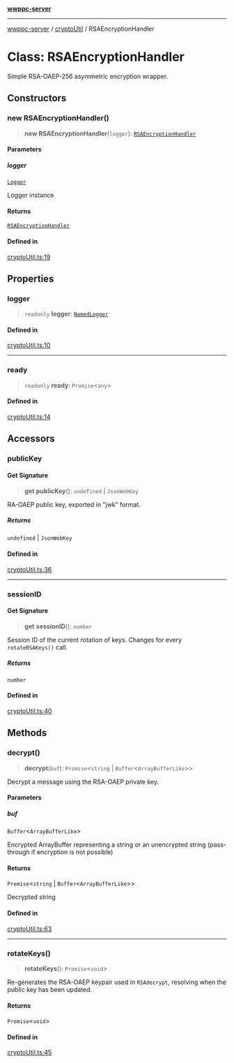 [**wwppc-server**](../../README.md)

***

[wwppc-server](../../modules.md) / [cryptoUtil](../README.md) / RSAEncryptionHandler

# Class: RSAEncryptionHandler

Simple RSA-OAEP-256 asymmetric encryption wrapper.

## Constructors

### new RSAEncryptionHandler()

> **new RSAEncryptionHandler**(`logger`): [`RSAEncryptionHandler`](RSAEncryptionHandler.md)

#### Parameters

##### logger

[`Logger`](../../log/classes/Logger.md)

Logger instance

#### Returns

[`RSAEncryptionHandler`](RSAEncryptionHandler.md)

#### Defined in

[cryptoUtil.ts:19](https://github.com/WWPPC/WWPPC-server/blob/893fab4901e205d136b5570c7c0b518b74b2e9d9/src/cryptoUtil.ts#L19)

## Properties

### logger

> `readonly` **logger**: [`NamedLogger`](../../log/classes/NamedLogger.md)

#### Defined in

[cryptoUtil.ts:10](https://github.com/WWPPC/WWPPC-server/blob/893fab4901e205d136b5570c7c0b518b74b2e9d9/src/cryptoUtil.ts#L10)

***

### ready

> `readonly` **ready**: `Promise`\<`any`\>

#### Defined in

[cryptoUtil.ts:14](https://github.com/WWPPC/WWPPC-server/blob/893fab4901e205d136b5570c7c0b518b74b2e9d9/src/cryptoUtil.ts#L14)

## Accessors

### publicKey

#### Get Signature

> **get** **publicKey**(): `undefined` \| `JsonWebKey`

RA-OAEP public key, exported in "jwk" format.

##### Returns

`undefined` \| `JsonWebKey`

#### Defined in

[cryptoUtil.ts:36](https://github.com/WWPPC/WWPPC-server/blob/893fab4901e205d136b5570c7c0b518b74b2e9d9/src/cryptoUtil.ts#L36)

***

### sessionID

#### Get Signature

> **get** **sessionID**(): `number`

Session ID of the current rotation of keys. Changes for every `rotateRSAKeys()` call.

##### Returns

`number`

#### Defined in

[cryptoUtil.ts:40](https://github.com/WWPPC/WWPPC-server/blob/893fab4901e205d136b5570c7c0b518b74b2e9d9/src/cryptoUtil.ts#L40)

## Methods

### decrypt()

> **decrypt**(`buf`): `Promise`\<`string` \| `Buffer`\<`ArrayBufferLike`\>\>

Decrypt a message using the RSA-OAEP private key.

#### Parameters

##### buf

`Buffer`\<`ArrayBufferLike`\>

Encrypted ArrayBuffer representing a string or an unencrypted string (pass-through if encryption is not possible)

#### Returns

`Promise`\<`string` \| `Buffer`\<`ArrayBufferLike`\>\>

Decrypted string

#### Defined in

[cryptoUtil.ts:63](https://github.com/WWPPC/WWPPC-server/blob/893fab4901e205d136b5570c7c0b518b74b2e9d9/src/cryptoUtil.ts#L63)

***

### rotateKeys()

> **rotateKeys**(): `Promise`\<`void`\>

Re-generates the RSA-OAEP keypair used in `RSAdecrypt`, resolving when the public key has been updated.

#### Returns

`Promise`\<`void`\>

#### Defined in

[cryptoUtil.ts:45](https://github.com/WWPPC/WWPPC-server/blob/893fab4901e205d136b5570c7c0b518b74b2e9d9/src/cryptoUtil.ts#L45)
